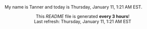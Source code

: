 My name is Tanner and today is Thursday, January 11, 1:21 AM EST.

<p align="center">This <i>README</i> file is generated <b>every 3 hours</b>!</br>Last refresh: Thursday, January 11, 1:21 AM EST<br /></p>
